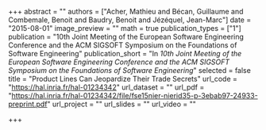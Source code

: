 +++
abstract = ""
authors = ["Acher, Mathieu and Bécan, Guillaume and Combemale, Benoit and Baudry, Benoit and Jézéquel, Jean-Marc"]
date = "2015-08-01"
image_preview = ""
math = true
publication_types = ["1"]
publication = "10th Joint Meeting of the European Software Engineering Conference and the ACM SIGSOFT Symposium on the Foundations of Software Engineering"
publication_short = "In *10th Joint Meeting of the European Software Engineering Conference and the ACM SIGSOFT Symposium on the Foundations of Software Engineering*"
selected = false
title = "Product Lines Can Jeopardize Their Trade Secrets"
url_code = "https://hal.inria.fr/hal-01234342"
url_dataset = ""
url_pdf = "https://hal.inria.fr/hal-01234342/file/fse15nier-nierid35-p-3ebab97-24933-preprint.pdf"
url_project = ""
url_slides = ""
url_video = ""

+++
